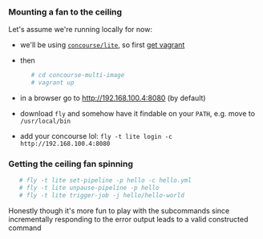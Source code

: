 ### Mounting a fan to the ceiling

Let's assume we're running locally for now:

- we'll be using [`concourse/lite`](http://concourse.ci/vagrant.html),
  so first [get vagrant](https://www.vagrantup.com/)
- then

  ```sh
     # cd concourse-multi-image
     # vagrant up
  ```

- in a browser go to <http://192.168.100.4:8080> (by default)
- download `fly` and somehow have it findable on your `PATH`, e.g. move to `/usr/local/bin`
- add your concourse lol: `fly -t lite login -c http://192.168.100.4:8080`

### Getting the ceiling fan spinning

```sh
   # fly -t lite set-pipeline -p hello -c hello.yml
   # fly -t lite unpause-pipeline -p hello
   # fly -t lite trigger-job -j hello/hello-world
```

Honestly though it's more fun to play with the subcommands since incrementally responding to the error output leads to a valid constructed command
